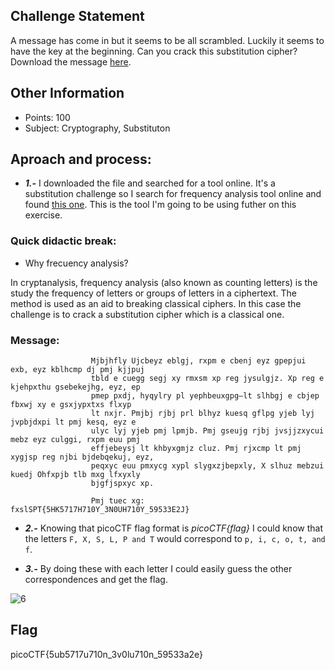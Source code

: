 ## Challenge Statement
A message has come in but it seems to be all scrambled. Luckily it seems to have the key at the beginning. Can you crack this substitution cipher? Download the message [here](https://artifacts.picoctf.net/c/379/message.txt).
## Other Information
* Points: 100
* Subject: Cryptography, Substituton

## Aproach and process:
 * ***1.-*** I downloaded the file and searched for a tool online. It's a substitution challenge so I search for frequency analysis tool online and found [this one](https://math.dartmouth.edu/~awilson/tools/frequency_analysis.html). This is the tool I'm going to be using futher on this exercise.
### Quick didactic break:
* Why frecuency analysis?

In cryptanalysis, frequency analysis (also known as counting letters) is the study 
the frequency of letters or groups of letters in a ciphertext. 
The method is used as an aid to breaking classical ciphers. 
In this case the challenge is to crack a substitution cipher which is a classical one.

### Message:

                      Mjbjhfly Ujcbeyz eblgj, rxpm e cbenj eyz gpepjui exb, eyz kblhcmp dj pmj kjjpuj
                      tbld e cuegg segj xy rmxsm xp reg jysulgjz. Xp reg e kjehpxthu gsebekejhg, eyz, ep
                      pmep pxdj, hyqylry pl yephbeuxgpg—lt slhbgj e cbjep fbxwj xy e gsxjypxtxs flxyp
                      lt nxjr. Pmjbj rjbj prl blhyz kuesq gflpg yjeb lyj jvpbjdxpi lt pmj kesq, eyz e
                      ulyc lyj yjeb pmj lpmjb. Pmj gseujg rjbj jvsjjzxycui mebz eyz culggi, rxpm euu pmj
                      effjebeysj lt khbyxgmjz cluz. Pmj rjxcmp lt pmj xygjsp reg njbi bjdebqekuj, eyz,
                      peqxyc euu pmxycg xypl slygxzjbepxly, X slhuz mebzui kuedj Ohfxpjb tlb mxg lfxyxly
                      bjgfjspxyc xp.

                      Pmj tuec xg: fxslSPT{5HK5717H710Y_3N0UH710Y_59533E2J}

* ***2.-*** Knowing that picoCTF flag format is *picoCTF{flag}* I could know that the letters `F, X, S, L, P and T` would correspond to `p, i, c, o, t, and f`.

* ***3.-*** By doing these with each letter I could easily guess the other correspondences and get the flag.

![6](https://user-images.githubusercontent.com/124062596/220174442-b0dcefd1-0e3a-4dcc-8a5e-3e9660d1580c.PNG)

## Flag
picoCTF{5ub5717u710n_3v0lu710n_59533a2e}
